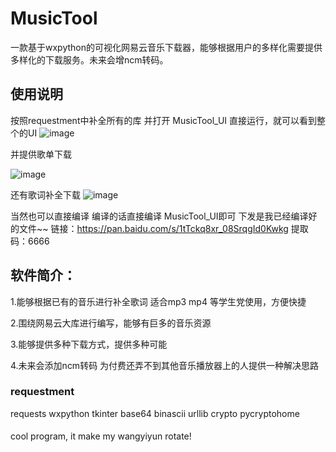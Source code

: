 # MusicTool
一款基于wxpython的可视化网易云音乐下载器，能够根据用户的多样化需要提供多样化的下载服务。未来会增ncm转码。


## 使用说明 
按照requestment中补全所有的库
并打开 MusicTool_UI 直接运行，就可以看到整个的UI
![image](https://user-images.githubusercontent.com/89324696/180103520-7bcff5ee-4c10-4ba1-832a-a1b711a0e067.png)

并提供歌单下载 

![image](https://user-images.githubusercontent.com/89324696/180103635-a395ef37-b122-4a32-ad82-2192ce25fec0.png)

还有歌词补全下载
![image](https://user-images.githubusercontent.com/89324696/180103662-40b61cf5-16a8-4228-94bd-e9f6f5f74606.png)

当然也可以直接编译 编译的话直接编译 MusicTool_UI即可 
下发是我已经编译好的文件~~
链接：https://pan.baidu.com/s/1tTckq8xr_08SrqgId0Kwkg 
提取码：6666
## 软件简介：
1.能够根据已有的音乐进行补全歌词 适合mp3 mp4 等学生党使用，方便快捷

2.围绕网易云大库进行编写，能够有巨多的音乐资源

3.能够提供多种下载方式，提供多种可能

4.未来会添加ncm转码 为付费还弄不到其他音乐播放器上的人提供一种解决思路

### requestment

requests
wxpython
tkinter
base64
binascii
urllib
crypto
pycryptohome

####
cool program, it make my wangyiyun rotate!